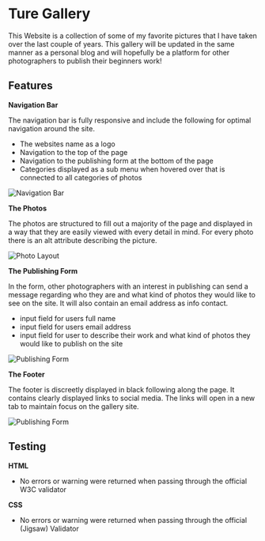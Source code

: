 # Ture Gallery

This Website is a collection of some of my favorite pictures that I have taken over the last couple of years. This gallery will be updated in the same manner as a personal blog and will hopefully be a platform for other photographers to publish their beginners work! 

## Features

**Navigation Bar**

The navigation bar is fully responsive and include the following for optimal navigation around the site.

- The websites name as a logo
- Navigation to the top of the page
- Navigation to the publishing form at the bottom of the page
- Categories displayed as a sub menu when hovered over that is connected to all categories of photos

![Navigation Bar](nav-pic.png)

**The Photos**

The photos are structured to fill out a majority of the page and displayed in a way that they are easily viewed with every detail in mind. For every photo there is an alt attribute describing the picture.

![Photo Layout](photo-pic.png)

**The Publishing Form**

In the form, other photographers with an interest in publishing can send a message regarding who they are and what kind of photos they would like to see on the site. It will also contain an email address as info contact.

- input field for users full name
- input field for users email address
- input field for user to describe their work and what kind of photos they would like to publish on the site

![Publishing Form](form-pic.png)

**The Footer**

The footer is discreetly displayed in black following along the page. It contains clearly displayed links to social media. The links will open in a new tab to maintain focus on the gallery site.

![Publishing Form](footer-pic.png)

## Testing

**HTML**

- No errors or warning were returned when passing through the official W3C validator

**CSS**

- No errors or warning were returned when passing through the official (Jigsaw) Validator
